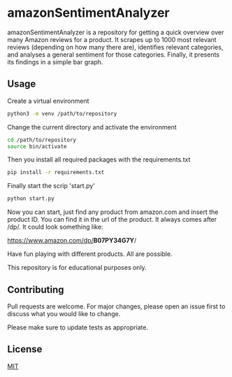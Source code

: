 # amazonSentimentAnalyzer

amazonSentimentAnalyzer is a repository for getting a quick overview over many Amazon reviews for a product. It scrapes up to 1000 most relevant reviews (depending on how many there are), identifies relevant categories, and analyses a general sentiment for those categories. Finally, it presents its findings in a simple bar graph.

## Usage

Create a virtual environment

```bash
python3 -m venv /path/to/repository
```

Change the current directory and activate the environment

```bash
cd /path/to/repository
source bin/activate
```
Then you install all required packages with the requirements.txt

```bash
pip install -r requirements.txt
```
Finally start the scrip 'start.py'

```bash
python start.py
``` 

Now you can start, just find any product from amazon.com and insert the product ID. You can find it in the url of the product. It always comes after /dp/. It could look something like: 

https://www.amazon.com/dp/<span></span>**B07PY34G7Y**/

Have fun playing with different products. All are possible.

This repository is for educational purposes only.

## Contributing
Pull requests are welcome. For major changes, please open an issue first to discuss what you would like to change.

Please make sure to update tests as appropriate.

## License
[MIT](https://choosealicense.com/licenses/mit/)
